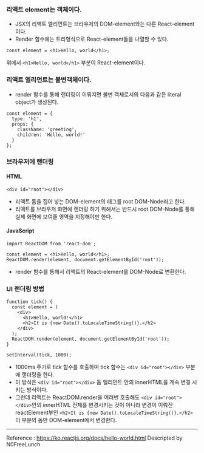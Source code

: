### 리액트 element는 객체이다.
- JSX의 리액트 엘리먼트는 브라우저의 DOM-element와는 다른 React-element이다.
- Render 함수에는 트리형식으로 React-element들을 나열할 수 있다.
```
const element = <h1>Hello, world</h1>;
```
위에서 ```<h1>Hello, world</h1>``` 부분이 React-element이다.

### 리액트 엘리먼트는 불변객체이다. 
- render 함수를 통해 랜더링이 이뤄지면 불변 객체로서의 다음과 같은 literal object가 생성된다. 
```
const element = {
  type: 'h1',
  props: {
    className: 'greeting',
    children: 'Hello, world!'
  }
};
```

### 브라우저에 랜더링
#### HTML
```
<div id="root"></div>
```
- 리액트 돔을 집어 넣는 DOM-element의 태그를 root DOM-Node라고 한다.
- 리액트를 브라우저 화면에 랜더링 하기 위해서는 반드시 root DOM-Node를 통해 실제 화면에 보여줄 영역을 지정해야만 한다.

#### JavaScript
```
import ReactDOM from 'react-dom';

const element = <h1>Hello, world</h1>;
ReactDOM.render(element, document.getElementById('root'));
```
- render 함수를 통해서 리액트의 React-element를 DOM-Node로 변환한다.


### UI 랜더링 방법
```
function tick() {
  const element = (
    <div>
      <h1>Hello, world!</h1>
      <h2>It is {new Date().toLocaleTimeString()}.</h2>
    </div>
  );
  ReactDOM.render(element, document.getElementById('root'));
}

setInterval(tick, 1000);
```
- 1000ms 주기로 tick 함수를 호출하며 tick 함수는 ```<div id="root"></div>``` 부분에 랜더링을 한다.
- 이 방식은 ```<div id="root"></div>``` 돔 엘리먼트 안의 innerHTML을 계속 변경 시키는 방식이다.
- 그런데 리액트는 ReactDOM.render을 여러번 호출해도  ```<div id="root"></div>```안의 innerHTML 전체를 변경시키는 것이 아니라 변경이 이뤄진 reactElement부인 ```<h2>It is {new Date().toLocaleTimeString()}.</h2>``` 이 부분의 돔만 DOM-element에서 변경한다.


---
Reference : https://ko.reactjs.org/docs/hello-world.html
Descripted by N0FreeLunch

